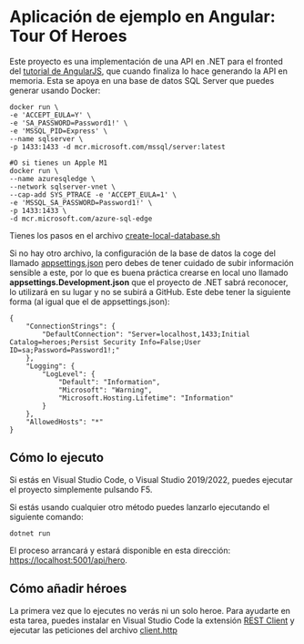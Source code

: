 # Aplicación de ejemplo en Angular: Tour Of Heroes

Este proyecto es una implementación de una API en .NET para el fronted del [tutorial de AngularJS](https://angular.io/tutorial), que cuando finaliza lo hace generando la API en memoria. Esta se apoya en una base de datos SQL Server que puedes generar usando Docker:

```
docker run \
-e 'ACCEPT_EULA=Y' \
-e 'SA_PASSWORD=Password1!' \
-e 'MSSQL_PID=Express' \
--name sqlserver \
-p 1433:1433 -d mcr.microsoft.com/mssql/server:latest

#O si tienes un Apple M1
docker run \
--name azuresqledge \
--network sqlserver-vnet \
--cap-add SYS_PTRACE -e 'ACCEPT_EULA=1' \
-e 'MSSQL_SA_PASSWORD=Password1!' \
-p 1433:1433 \
-d mcr.microsoft.com/azure-sql-edge
```

Tienes los pasos en el archivo [create-local-database.sh](https://github.com/0GiS0/tour-of-heroes-dotnet-api/blob/main/create-local-database.sh)

Si no hay otro archivo, la configuración de la base de datos la coge del llamado [appsettings.json](https://github.com/0GiS0/tour-of-heroes-dotnet-api/blob/main/appsettings.json) pero debes de tener cuidado de subir información sensible a este, por lo que es buena práctica crearse en local uno llamado **appsettings.Development.json** que el proyecto de .NET sabrá reconocer, lo utilizará en su lugar y no se subirá a GitHub. Este debe tener la siguiente forma (al igual que el de appsettings.json):

```
{
    "ConnectionStrings": {
        "DefaultConnection": "Server=localhost,1433;Initial Catalog=heroes;Persist Security Info=False;User ID=sa;Password=Password1!;"
    },
    "Logging": {
        "LogLevel": {
            "Default": "Information",
            "Microsoft": "Warning",
            "Microsoft.Hosting.Lifetime": "Information"
        }
    },
    "AllowedHosts": "*"
}
```

## Cómo lo ejecuto

Si estás en Visual Studio Code, o Visual Studio 2019/2022, puedes ejecutar el proyecto simplemente pulsando F5.

Si estás usando cualquier otro método puedes lanzarlo ejecutando el siguiente comando:

```
dotnet run
```

El proceso arrancará y estará disponible en esta dirección: [https://localhost:5001/api/hero](https://localhost:5001/api/hero).

## Cómo añadir héroes

La primera vez que lo ejecutes no verás ni un solo heroe. Para ayudarte en esta tarea, puedes instalar en Visual Studio Code la extensión [REST Client](https://marketplace.visualstudio.com/items?itemName=humao.rest-client) y ejecutar las peticiones del archivo [client.http](https://github.com/0GiS0/tour-of-heroes-dotnet-api/blob/main/client.http)